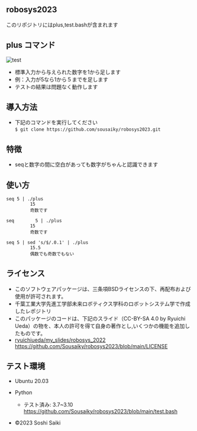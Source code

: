 ## robosys2023
このリポジトリにはplus,test.bashが含まれます  

## plus コマンド

![test](https://github.com/Sousaiky/robosys2023/actions/workflows/test.yml/badge.svg)  

* 標準入力から与えられた数字を1から足します    
* 例：入力が5なら1から５までを足します    
* テストの結果は問題なく動作します  

## 導入方法

* 下記のコマンドを実行してください  
` $ git clone https://github.com/sousaiky/robosys2023.git ` 

## 特徴

* seqと数字の間に空白があっても数字がちゃんと認識できます  

## 使い方

```
seq 5 | ./plus   
         15  
         奇数です

seq        5 | ./plus
         15
         奇数です  
  
seq 5 | sed 's/$/.0.1' | ./plus      
         15.5  
         偶数でも奇数でもない  
```

## ライセンス

* このソフトウェアパッケージは、三条項BSDライセンスの下、再配布および使用が許可されます。
* 千葉工業大学先進工学部未来ロボティクス学科のロボットシステム学で作成したレポジトリ
* このパッケージのコードは、下記のスライド（CC-BY-SA 4.0 by Ryuichi Ueda）の物を、本人の許可を得て自身の著作とし,いくつかの機能を追加したものです。
* [ ryuichiueda/my_slides/robosys_2022](https://github.com/ryuichiueda/my_slides/blob/master/robosys_2022/lesson4.md)
https://github.com/Sousaiky/robosys2023/blob/main/LICENSE  

## テスト環境

* Ubuntu 20.03
* Python
  * テスト済み: 3.7~3.10
https://github.com/Sousaiky/robosys2023/blob/main/test.bash  

* ©2023 Soshi Saiki
